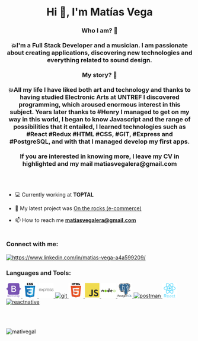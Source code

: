 <h1 align="center">Hi 👋, I'm Matías Vega</h1>
<h3 align="center">Who I am? 👀 <br/><br/> 💥I'm a Full Stack Developer and a musician. I am passionate about creating applications, discovering new technologies and everything related to sound design. <br/><br/> My story? 📝 <br/><br/>💥All my life I have liked both art and technology and thanks to having studied Electronic Arts at UNTREF I discovered programming, which aroused enormous interest in this subject. Years later thanks to #Henry I managed to get on my way in this world, I began to know Javascript and the range of possibilities that it entailed, I learned technologies such as #React #Redux #HTML #CSS, #GIT, #Express and #PostgreSQL, and with that I managed develop my first apps.<br/><br/> If you are interested in knowing more, I leave my CV in highlighted and my mail matiasvegalera@gmail.com</h3><br/><br/>

- 💻 Currently working at **TOPTAL**

- 🔭 My latest project was [On the rocks (e-commerce)](https://on-the-rocks-orcin.vercel.app/)

- 📫 How to reach me **matiasvegalera@gmail.com**
<br/><br/>

<h3 align="left">Connect with me:</h3>
<p align="left">
<a href="https://linkedin.com/in/https://www.linkedin.com/in/matias-vega-a4a599209/" target="blank"><img align="center" src="https://raw.githubusercontent.com/rahuldkjain/github-profile-readme-generator/master/src/images/icons/Social/linked-in-alt.svg" alt="https://www.linkedin.com/in/matias-vega-a4a599209/" height="30" width="40" /></a>
</p>

<h3 align="left">Languages and Tools:</h3>
<p align="left"> <a href="https://getbootstrap.com" target="_blank"> <img src="https://raw.githubusercontent.com/devicons/devicon/master/icons/bootstrap/bootstrap-plain-wordmark.svg" alt="bootstrap" width="40" height="40"/> </a> <a href="https://www.w3schools.com/css/" target="_blank"> <img src="https://raw.githubusercontent.com/devicons/devicon/master/icons/css3/css3-original-wordmark.svg" alt="css3" width="40" height="40"/> </a> <a href="https://expressjs.com" target="_blank"> <img src="https://raw.githubusercontent.com/devicons/devicon/master/icons/express/express-original-wordmark.svg" alt="express" width="40" height="40"/> </a> <a href="https://git-scm.com/" target="_blank"> <img src="https://www.vectorlogo.zone/logos/git-scm/git-scm-icon.svg" alt="git" width="40" height="40"/> </a> <a href="https://www.w3.org/html/" target="_blank"> <img src="https://raw.githubusercontent.com/devicons/devicon/master/icons/html5/html5-original-wordmark.svg" alt="html5" width="40" height="40"/> </a> <a href="https://developer.mozilla.org/en-US/docs/Web/JavaScript" target="_blank"> <img src="https://raw.githubusercontent.com/devicons/devicon/master/icons/javascript/javascript-original.svg" alt="javascript" width="40" height="40"/> </a> <a href="https://nodejs.org" target="_blank"> <img src="https://raw.githubusercontent.com/devicons/devicon/master/icons/nodejs/nodejs-original-wordmark.svg" alt="nodejs" width="40" height="40"/> </a> <a href="https://www.postgresql.org" target="_blank"> <img src="https://raw.githubusercontent.com/devicons/devicon/master/icons/postgresql/postgresql-original-wordmark.svg" alt="postgresql" width="40" height="40"/> </a> <a href="https://postman.com" target="_blank"> <img src="https://www.vectorlogo.zone/logos/getpostman/getpostman-icon.svg" alt="postman" width="40" height="40"/> </a> <a href="https://reactjs.org/" target="_blank"> <img src="https://raw.githubusercontent.com/devicons/devicon/master/icons/react/react-original-wordmark.svg" alt="react" width="40" height="40"/> </a> <a href="https://reactnative.dev/" target="_blank"> <img src="https://reactnative.dev/img/header_logo.svg" alt="reactnative" width="40" height="40"/> </a> </p>
<br/><br/>

<p><img align="center" src="https://github-readme-stats.vercel.app/api/top-langs?username=mativegal&show_icons=true&locale=en&layout=compact" alt="mativegal" /></p>
